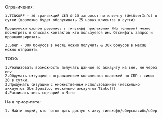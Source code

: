 Ограничения:

    1.TINKOFF - 20 транзакций СБП & 25 запросов по клиенту (GetUserInfo) в сутки (возможно будет обслуживать 25 новых клиентов в сутки)
    
    Предположительное решение: в тинькофф приложении (На телефон) можно посмотреть в списках контактов кто пользуется им. Отснифать запрос и проанализировать.

    2.Sber - 30к бонусов в месяц можно получить & 30к бонусов в месяц можно отправить 


TODO: 

    1.Реализовать возможность получать данные по аккаунту из вне, не через env
    2.Обдумать ситуацию с ограничением количества платежей по СБП : лимит 20 в сутки.
    3.Продумать ситуацию с множественным использованием (несколько аккаунтов SberSpasibo, несколько аккаунтов Tinkoff)
    4.Расписать весь сценарий в Miro
    
Не в приоритете:
    
    1. Найти людей, кто готов дать доступ к акку тинькофф/сберспасибо/сбер
